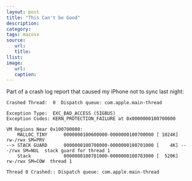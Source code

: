 ```yaml
---
layout: post
title: "This Can't be Good"
description:
category:
tags: macosx
source:
   url:
   title:
llist:
image:
   url:
   caption:
---
```


Part of a crash log report that caused my iPhone not to sync last night:

	Crashed Thread:  0  Dispatch queue: com.apple.main-thread

	Exception Type:  EXC_BAD_ACCESS (SIGBUS)
	Exception Codes: KERN_PROTECTION_FAILURE at 0x0000000100700000

	VM Regions Near 0x100700000:
	    MALLOC_TINY      0000000100600000-0000000100700000 [ 1024K] rw-/rwx SM=PRV  
	--> STACK GUARD      0000000100700000-0000000100701000 [    4K] ---/rwx SM=NUL  stack guard for thread 1
	    Stack            0000000100701000-0000000100783000 [  520K] rw-/rwx SM=COW  thread 1

	Thread 0 Crashed:: Dispatch queue: com.apple.main-thread
